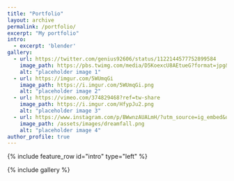 ```yaml
---
title: "Portfolio"
layout: archive
permalink: /portfolio/
excerpt: "My portfolio"
intro: 
  - excerpt: 'blender'
gallery:
  - url: https://twitter.com/genius92606/status/1122144577752899584
    image_path: https://pbs.twimg.com/media/D5KoexcU8AEtueG?format=jpg&name=large   
    alt: "placeholder image 1"
  - url: https://imgur.com/5WUmqGi
    image_path: https://i.imgur.com/5WUmqGi.png
    alt: "placeholder image 2"
  - url: https://vimeo.com/374829468?ref=tw-share
    image_path: https://i.imgur.com/HfypJu2.png
    alt: "placeholder image 3"
  - url: https://www.instagram.com/p/BWwnzAUALmH/?utm_source=ig_embed&utm_campaign=embed_video_watch_again
    image_path: /assets/images/dreamfall.png
    alt: "placeholder image 4"
author_profile: true
---
```


{% include feature_row id="intro" type="left" %}



{% include gallery %}


